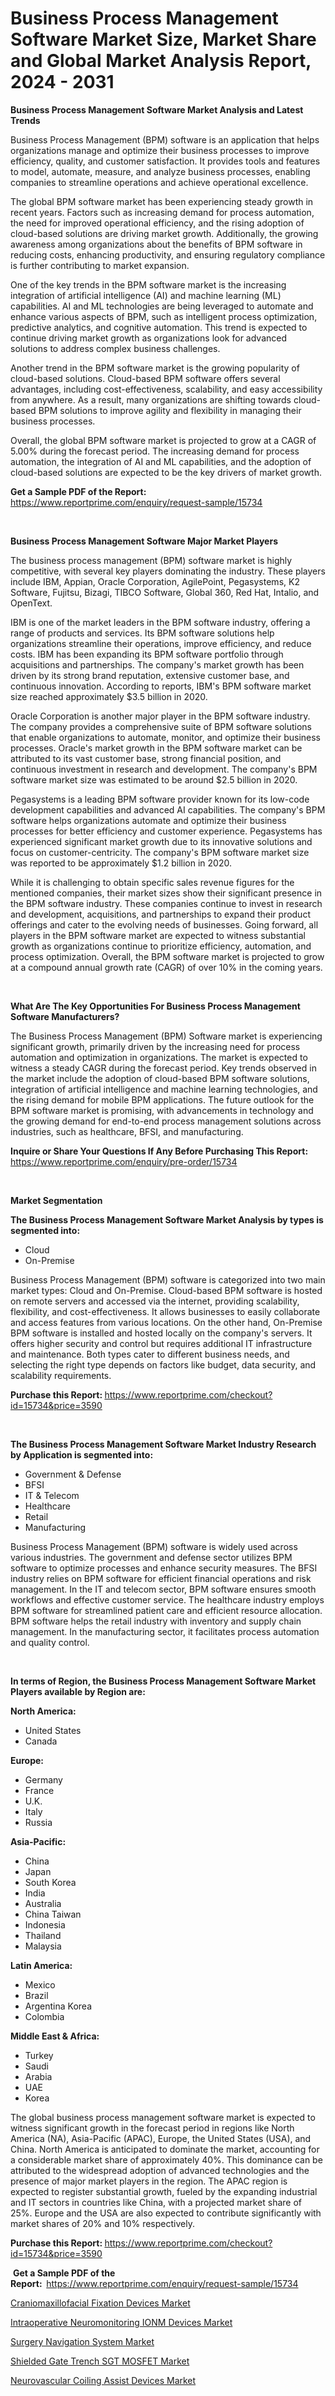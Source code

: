 <p><h1>Business Process Management Software Market Size, Market Share and Global Market Analysis Report, 2024 - 2031</h1></p><p><strong>Business Process Management Software Market Analysis and Latest Trends</strong></p>
<p><p>Business Process Management (BPM) software is an application that helps organizations manage and optimize their business processes to improve efficiency, quality, and customer satisfaction. It provides tools and features to model, automate, measure, and analyze business processes, enabling companies to streamline operations and achieve operational excellence.</p><p>The global BPM software market has been experiencing steady growth in recent years. Factors such as increasing demand for process automation, the need for improved operational efficiency, and the rising adoption of cloud-based solutions are driving market growth. Additionally, the growing awareness among organizations about the benefits of BPM software in reducing costs, enhancing productivity, and ensuring regulatory compliance is further contributing to market expansion.</p><p>One of the key trends in the BPM software market is the increasing integration of artificial intelligence (AI) and machine learning (ML) capabilities. AI and ML technologies are being leveraged to automate and enhance various aspects of BPM, such as intelligent process optimization, predictive analytics, and cognitive automation. This trend is expected to continue driving market growth as organizations look for advanced solutions to address complex business challenges.</p><p>Another trend in the BPM software market is the growing popularity of cloud-based solutions. Cloud-based BPM software offers several advantages, including cost-effectiveness, scalability, and easy accessibility from anywhere. As a result, many organizations are shifting towards cloud-based BPM solutions to improve agility and flexibility in managing their business processes.</p><p>Overall, the global BPM software market is projected to grow at a CAGR of 5.00% during the forecast period. The increasing demand for process automation, the integration of AI and ML capabilities, and the adoption of cloud-based solutions are expected to be the key drivers of market growth.</p></p>
<p><strong>Get a Sample PDF of the Report:&nbsp;</strong> <a href="https://www.reportprime.com/enquiry/request-sample/15734">https://www.reportprime.com/enquiry/request-sample/15734</a></p>
<p>&nbsp;</p>
<p><strong>Business Process Management Software Major Market Players</strong></p>
<p><p>The business process management (BPM) software market is highly competitive, with several key players dominating the industry. These players include IBM, Appian, Oracle Corporation, AgilePoint, Pegasystems, K2 Software, Fujitsu, Bizagi, TIBCO Software, Global 360, Red Hat, Intalio, and OpenText.</p><p>IBM is one of the market leaders in the BPM software industry, offering a range of products and services. Its BPM software solutions help organizations streamline their operations, improve efficiency, and reduce costs. IBM has been expanding its BPM software portfolio through acquisitions and partnerships. The company's market growth has been driven by its strong brand reputation, extensive customer base, and continuous innovation. According to reports, IBM's BPM software market size reached approximately $3.5 billion in 2020.</p><p>Oracle Corporation is another major player in the BPM software industry. The company provides a comprehensive suite of BPM software solutions that enable organizations to automate, monitor, and optimize their business processes. Oracle's market growth in the BPM software market can be attributed to its vast customer base, strong financial position, and continuous investment in research and development. The company's BPM software market size was estimated to be around $2.5 billion in 2020.</p><p>Pegasystems is a leading BPM software provider known for its low-code development capabilities and advanced AI capabilities. The company's BPM software helps organizations automate and optimize their business processes for better efficiency and customer experience. Pegasystems has experienced significant market growth due to its innovative solutions and focus on customer-centricity. The company's BPM software market size was reported to be approximately $1.2 billion in 2020.</p><p>While it is challenging to obtain specific sales revenue figures for the mentioned companies, their market sizes show their significant presence in the BPM software industry. These companies continue to invest in research and development, acquisitions, and partnerships to expand their product offerings and cater to the evolving needs of businesses. Going forward, all players in the BPM software market are expected to witness substantial growth as organizations continue to prioritize efficiency, automation, and process optimization.  Overall, the BPM software market is projected to grow at a compound annual growth rate (CAGR) of over 10% in the coming years.</p></p>
<p>&nbsp;</p>
<p><strong>What Are The Key Opportunities For Business Process Management Software Manufacturers?</strong></p>
<p><p>The Business Process Management (BPM) Software market is experiencing significant growth, primarily driven by the increasing need for process automation and optimization in organizations. The market is expected to witness a steady CAGR during the forecast period. Key trends observed in the market include the adoption of cloud-based BPM software solutions, integration of artificial intelligence and machine learning technologies, and the rising demand for mobile BPM applications. The future outlook for the BPM software market is promising, with advancements in technology and the growing demand for end-to-end process management solutions across industries, such as healthcare, BFSI, and manufacturing.</p></p>
<p><strong>Inquire or Share Your Questions If Any Before Purchasing This Report:</strong> <a href="https://www.reportprime.com/enquiry/pre-order/15734">https://www.reportprime.com/enquiry/pre-order/15734</a></p>
<p>&nbsp;</p>
<p><strong>Market Segmentation</strong></p>
<p><strong>The Business Process Management Software Market Analysis by types is segmented into:</strong></p>
<p><ul><li>Cloud</li><li>On-Premise</li></ul></p>
<p><p>Business Process Management (BPM) software is categorized into two main market types: Cloud and On-Premise. Cloud-based BPM software is hosted on remote servers and accessed via the internet, providing scalability, flexibility, and cost-effectiveness. It allows businesses to easily collaborate and access features from various locations. On the other hand, On-Premise BPM software is installed and hosted locally on the company's servers. It offers higher security and control but requires additional IT infrastructure and maintenance. Both types cater to different business needs, and selecting the right type depends on factors like budget, data security, and scalability requirements.</p></p>
<p><strong>Purchase this Report:&nbsp;</strong><a href="https://www.reportprime.com/checkout?id=15734&price=3590">https://www.reportprime.com/checkout?id=15734&price=3590</a></p>
<p>&nbsp;</p>
<p><strong>The Business Process Management Software Market Industry Research by Application is segmented into:</strong></p>
<p><ul><li>Government & Defense</li><li>BFSI</li><li>IT & Telecom</li><li>Healthcare</li><li>Retail</li><li>Manufacturing</li></ul></p>
<p><p>Business Process Management (BPM) software is widely used across various industries. The government and defense sector utilizes BPM software to optimize processes and enhance security measures. The BFSI industry relies on BPM software for efficient financial operations and risk management. In the IT and telecom sector, BPM software ensures smooth workflows and effective customer service. The healthcare industry employs BPM software for streamlined patient care and efficient resource allocation. BPM software helps the retail industry with inventory and supply chain management. In the manufacturing sector, it facilitates process automation and quality control.</p></p>
<p>&nbsp;</p>
<p><strong>In terms of Region, the Business Process Management Software Market Players available by Region are:</strong></p>
<p>
    <p> <strong> North America: </strong>
        <ul>
            <li>United States</li>
            <li>Canada</li>
        </ul>
        </p> 
    <p> <strong> Europe: </strong>
        <ul>
            <li>Germany</li>
            <li>France</li>
            <li>U.K.</li>
            <li>Italy</li>
            <li>Russia</li>
        </ul>
        </p> 
    <p> <strong> Asia-Pacific: </strong>
        <ul>
            <li>China</li>
            <li>Japan</li>
            <li>South Korea</li>
            <li>India</li>
            <li>Australia</li>
            <li>China Taiwan</li>
            <li>Indonesia</li>
            <li>Thailand</li>
            <li>Malaysia</li>
        </ul>
        </p> 
    <p> <strong> Latin America: </strong>
        <ul>
            <li>Mexico</li>
            <li>Brazil</li>
            <li>Argentina Korea</li>
            <li>Colombia</li>
        </ul>
        </p> 
    <p> <strong> Middle East & Africa: </strong>
        <ul>
            <li>Turkey</li>
            <li>Saudi</li>
            <li>Arabia</li>
            <li>UAE</li>
            <li>Korea</li>
        </ul>
    </p>
    </p>
<p><p>The global business process management software market is expected to witness significant growth in the forecast period in regions like North America (NA), Asia-Pacific (APAC), Europe, the United States (USA), and China. North America is anticipated to dominate the market, accounting for a considerable market share of approximately 40%. This dominance can be attributed to the widespread adoption of advanced technologies and the presence of major market players in the region. The APAC region is expected to register substantial growth, fueled by the expanding industrial and IT sectors in countries like China, with a projected market share of 25%. Europe and the USA are also expected to contribute significantly with market shares of 20% and 10% respectively.</p></p>
<p><strong>Purchase this Report: </strong><a href="https://www.reportprime.com/checkout?id=15734&price=3590">https://www.reportprime.com/checkout?id=15734&price=3590</a></p>
<p>&nbsp;<strong>Get a Sample PDF of the Report:&nbsp;&nbsp;</strong><a href="https://www.reportprime.com/enquiry/request-sample/15734">https://www.reportprime.com/enquiry/request-sample/15734</a></p>
<p><strong></strong></p>
<p><p><a href="https://medium.com/@juanitalang2023/craniomaxillofacial-fixation-devices-market-the-key-to-successful-business-strategy-forecast-till-58ab1664e1c8">Craniomaxillofacial Fixation Devices Market</a></p><p><a href="https://medium.com/@juanitalang2023/intraoperative-neuromonitoring-ionm-devices-nbsp-market-focuses-on-market-share-size-and-projected-41aca8796964">Intraoperative Neuromonitoring IONM Devices Market</a></p><p><a href="https://medium.com/@drakesporer988/surgery-navigation-system-market-research-report-its-history-and-forecast-2024-to-2031-c13cb1766896">Surgery Navigation System Market</a></p><p><a href="https://medium.com/@juanitalang2023/shielded-gate-trench-sgt-mosfet-market-furnishes-information-on-market-share-market-trends-and-063d516efb3a">Shielded Gate Trench SGT MOSFET Market</a></p><p><a href="https://medium.com/@drakesporer988/neurovascular-coiling-assist-devices-market-outlook-industry-overview-and-forecast-2024-to-2031-994a9f830f32">Neurovascular Coiling Assist Devices Market</a></p></p>